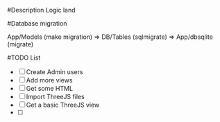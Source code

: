 #Description
Logic land

#Database migration

App/Models (make migration) => DB/Tables (sqlmigrate) => App/dbsqlite (migrate)

#TODO List

- [ ] Create Admin users
- [ ] Add more views
- [ ] Get some HTML
- [ ] Import ThreeJS files
- [ ] Get a basic ThreeJS view
- [ ]


